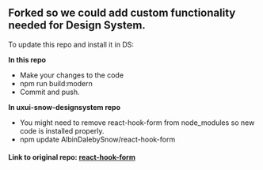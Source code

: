 ## Forked so we could add custom functionality needed for Design System.
To update this repo and install it in DS:

**In this repo**
* Make your changes to the code
* npm run build:modern
* Commit and push.

**In uxui-snow-designsystem repo**
* You might need to remove react-hook-form from node_modules so new code is installed properly.
* npm update AlbinDalebySnow/react-hook-form

#### Link to original repo: [react-hook-form](https://github.com/react-hook-form/react-hook-form)
